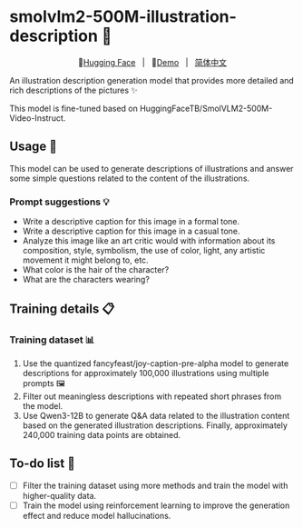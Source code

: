 # smolvlm2-500M-illustration-description 🎨

<p align="center">
    🤗<a href="https://huggingface.co/Qwen">Hugging Face</a>&nbsp&nbsp | &nbsp&nbsp🤗<a href="https://huggingface.co/spaces/xco2/smolvlm2-500M-illustration-description">Demo</a>&nbsp&nbsp | &nbsp&nbsp<a href="README_zh.md">简体中文</a>
</p>

An illustration description generation model that provides more detailed and rich descriptions of the pictures ✨

This model is fine-tuned based on HuggingFaceTB/SmolVLM2-500M-Video-Instruct.

## Usage 🚀
This model can be used to generate descriptions of illustrations and answer some simple questions related to the content of the illustrations.

### Prompt suggestions 💡
- Write a descriptive caption for this image in a formal tone.
- Write a descriptive caption for this image in a casual tone.
- Analyze this image like an art critic would with information about its composition, style, symbolism, the use of color, light, any artistic movement it might belong to, etc.
- What color is the hair of the character?
- What are the characters wearing?

## Training details 📋

### Training dataset 📊
1. Use the quantized fancyfeast/joy-caption-pre-alpha model to generate descriptions for approximately 100,000 illustrations using multiple prompts 🖼
2. Filter out meaningless descriptions with repeated short phrases from the model.
3. Use Qwen3-12B to generate Q&A data related to the illustration content based on the generated illustration descriptions.
Finally, approximately 240,000 training data points are obtained.

## To-do list 📝
- [ ] Filter the training dataset using more methods and train the model with higher-quality data.
- [ ] Train the model using reinforcement learning to improve the generation effect and reduce model hallucinations.